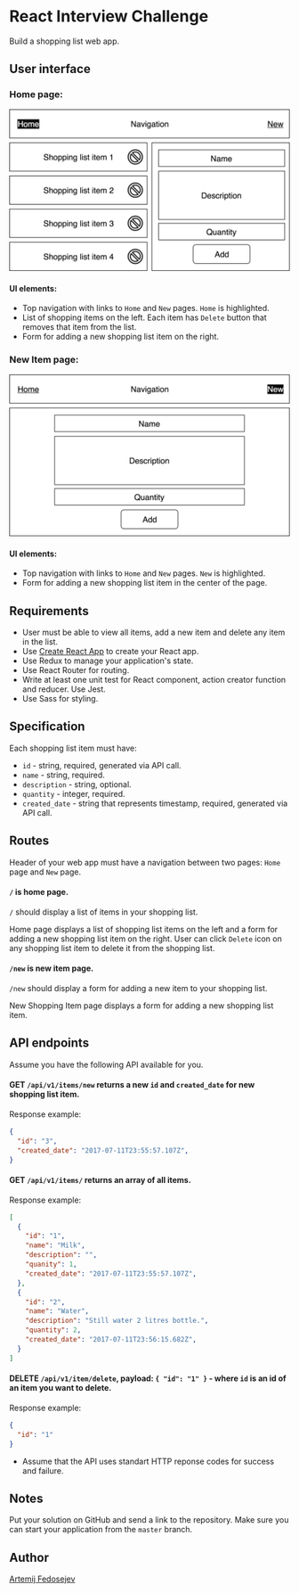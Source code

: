 # React Interview Challenge

Build a shopping list web app.

## User interface

### Home page:

![Web app UI mockup for home page](ReactInterviewWebAppUIMockup_HomePage.png)

#### UI elements:
+ Top navigation with links to `Home` and `New` pages. `Home` is highlighted.
+ List of shopping items on the left. Each item has `Delete` button that removes that item from the list.
+ Form for adding a new shopping list item on the right.

### New Item page:

![Web app UI mockup for new item page](ReactInterviewWebAppUIMockup_NewPage.png)

#### UI elements:
+ Top navigation with links to `Home` and `New` pages. `New` is highlighted.
+ Form for adding a new shopping list item in the center of the page.

## Requirements

+ User must be able to view all items, add a new item and delete any item in the list.
+ Use [Create React App](https://github.com/facebookincubator/create-react-app) to create your React app.
+ Use Redux to manage your application's state.
+ Use React Router for routing.
+ Write at least one unit test for React component, action creator function and reducer. Use Jest.
+ Use Sass for styling.

## Specification

Each shopping list item must have:
+ `id` - string, required, generated via API call.
+ `name` - string, required.
+ `description` - string, optional.
+ `quantity` - integer, required.
+ `created_date` - string that represents timestamp, required, generated via API call.

## Routes

Header of your web app must have a navigation between two pages: `Home` page and `New` page.

#### `/` is home page.

`/` should display a list of items in your shopping list.

Home page displays a list of shopping list items on the left and a form for adding a new shopping list item on the right. User can click `Delete` icon on any shopping list item to delete it from the shopping list.

#### `/new` is new item page.

`/new` should display a form for adding a new item to your shopping list.

New Shopping Item page displays a form for adding a new shopping list item.

## API endpoints

Assume you have the following API available for you.

#### GET `/api/v1/items/new` returns a new `id` and `created_date` for new shopping list item.

Response example:

```json
{
  "id": "3",
  "created_date": "2017-07-11T23:55:57.107Z",
}
```

#### GET `/api/v1/items/` returns an array of all items.

Response example:

```json
[
  {
    "id": "1",
    "name": "Milk",
    "description": "",
    "quanity": 1,
    "created_date": "2017-07-11T23:55:57.107Z",
  },
  {
    "id": "2",
    "name": "Water",
    "description": "Still water 2 litres bottle.",
    "quantity": 2,
    "created_date": "2017-07-11T23:56:15.682Z",
  }
]
```

#### DELETE `/api/v1/item/delete`, payload: `{ "id": "1" }` - where `id` is an id of an item you want to delete.

Response example:

```json
{
  "id": "1"
}
```

+ Assume that the API uses standart HTTP reponse codes for success and failure.

## Notes

Put your solution on GitHub and send a link to the repository. Make sure you can start your application from the `master` branch.

## Author

[Artemij Fedosejev](http://artemij.com)
